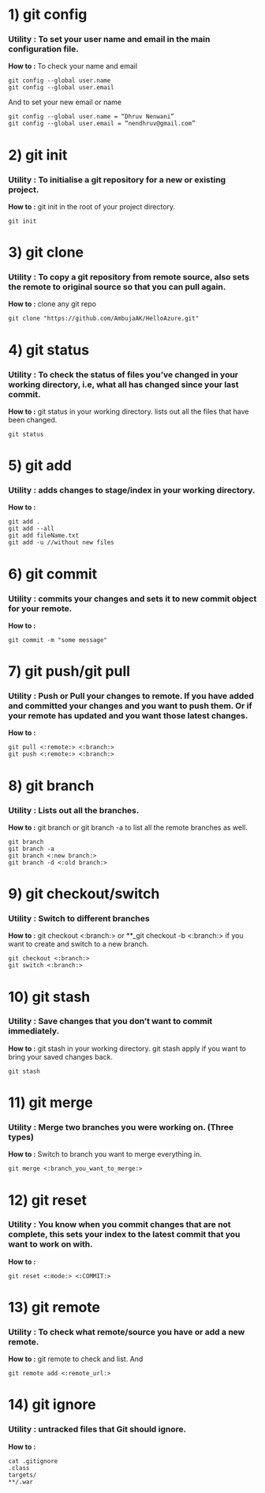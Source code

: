 # 1) git config
### **Utility :** To set your user name and email in the main configuration file.

**How to :** To check your name and email 
```
git config --global user.name
git config --global user.email
```
And to set your new email or name 
```
git config --global user.name = “Dhruv Nenwani” 
git config --global user.email = “nendhruv@gmail.com”
```
# 2) git init
### **Utility :** To initialise a git repository for a new or existing project.
**How to :** git init in the root of your project directory.
```
git init
```

# 3) git clone
### **Utility :** To copy a git repository from remote source, also sets the remote to original source so that you can pull again.
**How to :** clone any git repo
```
git clone "https://github.com/AmbujaAK/HelloAzure.git"
```
# 4) git status
### **Utility :** To check the status of files you’ve changed in your working directory, i.e, what all has changed since your last commit.
**How to :** git status in your working directory. lists out all the files that have been changed.
```
git status
```

# 5) git add
### **Utility :** adds changes to stage/index in your working directory.
**How to :** 
```
git add .
git add --all
git add fileName.txt
git add -u //without new files
```

# 6) git commit
### **Utility :** commits your changes and sets it to new commit object for your remote.
**How to :** 
```
git commit -m "some message"
```
# 7) git push/git pull
### **Utility :** Push or Pull your changes to remote. If you have added and committed your changes and you want to push them. Or if your remote has updated and you want those latest changes.
**How to :** 
```
git pull <:remote:> <:branch:>
git push <:remote:> <:branch:>
```

# 8) git branch
### **Utility :** Lists out all the branches.
**How to :** git branch or git branch -a to list all the remote branches as well.
```
git branch
git branch -a
git branch <:new branch:>
git branch -d <:old branch:>
```

# 9) git checkout/switch
### **Utility :** Switch to different branches
**How to :** git checkout <:branch:> or **_git checkout -b <:branch:> if you want to create and switch to a new branch.
```
git checkout <:branch:>
git switch <:branch:>
```

# 10) git stash
### **Utility :** Save changes that you don’t want to commit immediately.
**How to :** git stash in your working directory. git stash apply if you want to bring your saved changes back.
```
git stash
```

# 11) git merge
### **Utility :** Merge two branches you were working on. (Three types)
**How to :** Switch to branch you want to merge everything in. 
```
git merge <:branch_you_want_to_merge:>
```

# 12) git reset
### **Utility :** You know when you commit changes that are not complete, this sets your index to the latest commit that you want to work on with.
**How to :** 
```
git reset <:mode:> <:COMMIT:>
```

# 13) git remote
### **Utility :** To check what remote/source you have or add a new remote.
**How to :** git remote to check and list. And 
```
git remote add <:remote_url:>
```

# 14) git ignore
### **Utility :** untracked files that Git should ignore. 
**How to :** 
```
cat .gitignore
.class
targets/
**/.war
```